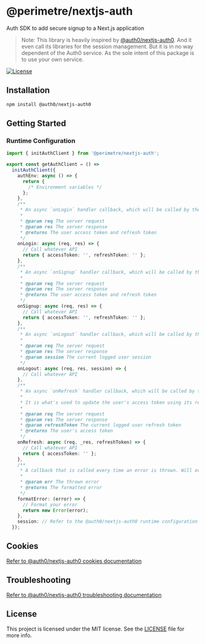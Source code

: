 # @perimetre/nextjs-auth

Auth SDK to add secure signup to a Next.js application

> Note: This library is heavily inspired by [@auth0/nextjs-auth0](https://github.com/auth0/nextjs-auth0). And it even call its libraries for the session management. But it is in no way dependent of the Auth0 service. As the sole intent of this package is to use your own service.

[![License](https://img.shields.io/:license-mit-blue.svg?style=flat)](https://opensource.org/licenses/MIT)

## Installation

```sh
npm install @auth0/nextjs-auth0
```

## Getting Started

### Runtime Configuration

```ts
import { initAuthClient } from '@perimetre/nextjs-auth';

export const getAuthClient = () =>
  initAuthClient({
    authEnv: async () => {
      return {
        /* Environment variables */
      };
    },
    /**
     * An async `onLogin` handler callback, which will be called by the service when `handleLogin` is executing.
     *
     * @param req The server request
     * @param res The server response
     * @returns The user access token and refresh token
     */
    onLogin: async (req, res) => {
      // Call whatever API
      return { accessToken: '', refreshToken: '' };
    },
    /**
     * An async `onSignup` handler callback, which will be called by the service when `handleSignup` is executing.
     *
     * @param req The server request
     * @param res The server response
     * @returns The user access token and refresh token
     */
    onSignup: async (req, res) => {
      // Call whatever API
      return { accessToken: '', refreshToken: '' };
    },
    /**
     * An async `onLogout` handler callback, which will be called by the service when `handleLogout` is executing.
     *
     * @param req The server request
     * @param res The server response
     * @param session The current logged user session
     */
    onLogout: async (req, res, session) => {
      // Call whatever API
    },
    /**
     * An async `onRefresh` handler callback, which will be called by the service when `getSession` is executing and the current user is invalid.
     *
     * It is what's used to update the user's access token using its refresh token
     *
     * @param req The server request
     * @param res The server response
     * @param refreshToken The current logged user refresh token
     * @returns The user's access token
     */
    onRefresh: async (req, _res, refreshToken) => {
      // Call whatever API
      return { accessToken: '' };
    },
    /**
     * A callback that is called every time an error is thrown. Will override the thrown error with what this function returns and throw it instead.
     *
     * @param err The thrown error
     * @returns The formatted error
     */
    formatError: (error) => {
      // Format your error
      return new Error(error);
    },
    session: // Refer to the @auth0/nextjs-auth0 runtime configuration at https://github.com/auth0/nextjs-auth0#runtime-configuration
  });
```

## Cookies

[Refer to @auth0/nextjs-auth0 cookies documentation](https://github.com/auth0/nextjs-auth0#cookies)

## Troubleshooting

[Refer to @auth0/nextjs-auth0 troubleshooting documentation](https://github.com/auth0/nextjs-auth0#troubleshooting)

## License

This project is licensed under the MIT license. See the [LICENSE](https://github.com/perimetre/nextjs-auth/blob/master/LICENSE) file for more info.
